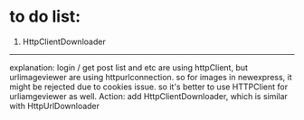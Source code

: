 to do list:
====
1. HttpClientDownloader
----
explanation: login / get post list and etc are using httpClient, but urlimageviewer are using httpurlconnection. so for images in newexpress, it might be rejected due to cookies issue. so it's better to use HTTPClient for urliamgeviewer as well. 
Action: add HttpClientDownloader, which is similar with HttpUrlDownloader

